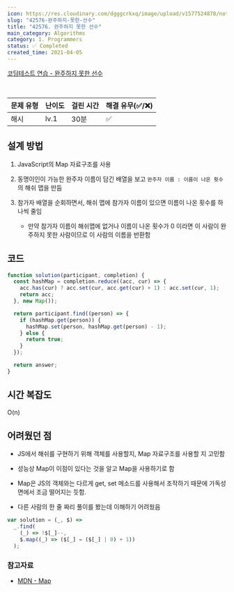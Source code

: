 ```yaml
---
icon: https://res.cloudinary.com/dgggcrkxq/image/upload/v1577524878/noticon/gzl7ru4i4vv3phyv34y3.png
slug: "42576-완주하지-못한-선수"
title: "42576. 완주하지 못한 선수"
main_category: Algorithms
category: 1. Programmers
status: ✅ Completed
created_time: 2021-04-05
---
```


[코딩테스트 연습 - 완주하지 못한 선수](https://programmers.co.kr/learn/courses/30/lessons/42576)

<br />

| 문제 유형 | 난이도 | 걸린 시간 | 해결 유무(✅/❌) |
| --------- | ------ | --------- | ---------------- |
| 해시      | lv.1   | 30분      | ✅               |

## 설계 방법

1. JavaScript의 Map 자료구조를 사용

1. 동명이인이 가능한 완주자 이름이 담긴 배열을 보고 `완주자 이름 : 이름이 나온 횟수` 의 해쉬 맵을 만듬

1. 참가자 배열을 순회하면서, 해쉬 맵에 참가자 이름이 있으면 이름이 나온 횟수를 하나씩 줄임

   - 만약 참가자 이름이 해쉬맵에 없거나 이름이 나온 횟수가 0 이라면 이 사람이 완주하지 못한 사람이므로 이 사람의 이름을 반환함

## 코드

```javascript
function solution(participant, completion) {
  const hashMap = completion.reduce((acc, cur) => {
    acc.has(cur) ? acc.set(cur, acc.get(cur) + 1) : acc.set(cur, 1);
    return acc;
  }, new Map());

  return participant.find((person) => {
    if (hashMap.get(person)) {
      hashMap.set(person, hashMap.get(person) - 1);
    } else {
      return true;
    }
  });

  return answer;
}
```

## 시간 복잡도

O(n)

## 어려웠던 점

- JS에서 해쉬를 구현하기 위해 객체를 사용할지, Map 자료구조를 사용할 지 고민함

- 성능상 Map이 이점이 있다는 것을 알고 Map을 사용하기로 함

- Map은 JS의 객체와는 다르게 get, set 메소드를 사용해서 조작하기 때문에 가독성 면에서 조금 떨어지는 듯함.

- 다른 사람의 한 줄 짜리 풀이를 봤는데 이해하기 어려웠음

```javascript
var solution = (_, $) =>
  _.find(
    (_) => !$[_]--,
    $.map((_) => ($[_] = ($[_] | 0) + 1))
  );
```

### 참고자료

- [MDN - Map](https://developer.mozilla.org/ko/docs/Web/JavaScript/Reference/Global_Objects/Map)
